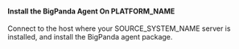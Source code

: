 #### Install the BigPanda Agent On PLATFORM_NAME
Connect to the host where your SOURCE_SYSTEM_NAME server is installed, and install the BigPanda agent package.

<!-- docs-include _integrations/agent-common/install/agent-install-PLATFORM_LOWER.md -->
